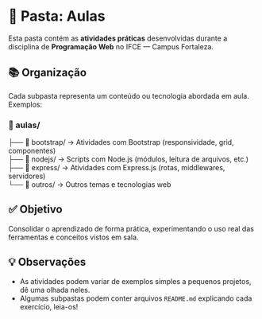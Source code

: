 # 📝 Pasta: Aulas

Esta pasta contém as **atividades práticas** desenvolvidas durante a disciplina de **Programação Web** no IFCE — Campus Fortaleza.

## 📚 Organização

Cada subpasta representa um conteúdo ou tecnologia abordada em aula. Exemplos:

### 📁 aulas/  
├── 📁 bootstrap/ → Atividades com Bootstrap (responsividade, grid, componentes)  
├── 📁 nodejs/ → Scripts com Node.js (módulos, leitura de arquivos, etc.)  
├── 📁 express/ → Atividades com Express.js (rotas, middlewares, servidores)  
└── 📁 outros/ → Outros temas e tecnologias web  


## ✅ Objetivo

Consolidar o aprendizado de forma prática, experimentando o uso real das ferramentas e conceitos vistos em sala.

## 💡 Observações

- As atividades podem variar de exemplos simples a pequenos projetos, dê uma olhada neles.
- Algumas subpastas podem conter arquivos `README.md` explicando cada exercício, leia-os!

